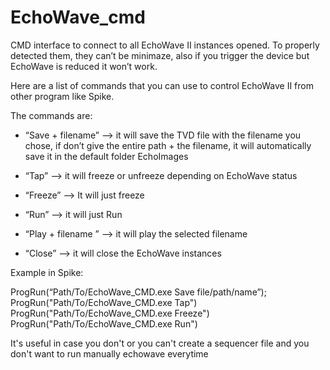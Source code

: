 # EchoWave_cmd
CMD interface to connect to all EchoWave II instances opened. To properly detected them, they can’t be minimaze, also if you trigger the device but EchoWave is reduced it won’t work. 

Here are a list of commands that you can use to control EchoWave II from other program like Spike. 

The commands are:

- “Save + filename” —> it will save the TVD file with the filename you chose, if don’t give the entire path + the filename, it will automatically save it in the default folder EchoImages

- “Tap” —> it will freeze or unfreeze depending on EchoWave status

- “Freeze” —> It will just freeze 

- “Run” —> it will just Run

- “Play + filename ” —> it will play the selected filename

- “Close” —> it will close the EchoWave instances

Example in Spike:

ProgRun(“Path/To/EchoWave_CMD.exe Save file/path/name”);
ProgRun("Path/To/EchoWave_CMD.exe Tap")
ProgRun("Path/To/EchoWave_CMD.exe Freeze")
ProgRun("Path/To/EchoWave_CMD.exe Run")


It's useful in case you don't or you can't create a sequencer file and you don't want to run manually echowave everytime

